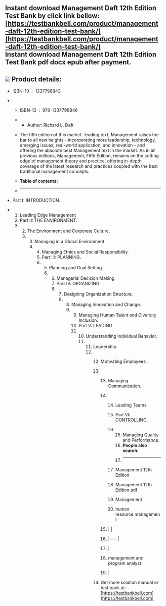 Instant download **Management Daft 12th Edition Test Bank** by click link bellow:  
[https://testbankbell.com/product/management-daft-12th-edition-test-bank/](https://testbankbell.com/product/management-daft-12th-edition-test-bank/)  
**Instant download Management Daft 12th Edition Test Bank pdf docx epub after payment.**
----------------------------------------------------------------------------------------


![](https://testbankbell.com/wp-content/uploads/2023/05/Management_Daft_12th__59997.1421075756.1280.1280.jpg)
**Product details:**
--------------------


* ISBN-10 ‏ : ‎ 1337798843
* * ISBN-13 ‏ : ‎ 978-1337798846
  * * Author: Richard L. Daft
   
  * The fifth edition of this market- leading text, Management raises the bar to all new heights - incorporating more leadership, technology, emerging issues, real-world application, and innovation - and offering the absolute best Management text in the market. As in all previous editions, Management, Fifth Edition, remains on the cutting edge of management theory and practice, offering in-depth coverage of the latest research and practices coupled with the best traditional management concepts.
  * **Table of contents:**
  * ----------------------
 
* Part I: INTRODUCTION.
* 1. Leading Edge Management
  2. Part II: THE ENVIRONMENT.
  3. 2. The Environment and Corporate Culture.
     3. 3. Managing in a Global Environment.
        4. 4. Managing Ethics and Social Responsibility.
           5. Part III: PLANNING.
           6. 5. Planning and Goal Setting.
              6. 6. Managerial Decision Making.
                 7. Part IV: ORGANIZING.
                 8. 7. Designing Organization Structure.
                    8. 8. Managing Innovation and Change.
                       9. 9. Managing Human Talent and Diversity Inclusion.
                          10. Part V: LEADING.
                          11. 10. Understanding Individual Behavior.
                              11. 11. Leadership.
                                  12. 12. Motivating Employees.
                                      13. 13. Managing Communication.
                                          14. 14. Leading Teams.
                                              15. Part VI: CONTROLLING.
                                              16. 15. Managing Quality and Performance.
                                                  16. **People also search:**
                                                  17. -----------------------
                                                 
                                              17. Management 12th Edition
                                             
                                              18. Management 12th Edition pdf
                                             
                                              19. Management
                                             
                                              20. human resource management
                                             
                                          15. |  |
                                          16. | --- |
                                          17. |
                                          18. management and program analyst
                                          19.  |
                                         
                                      14.  Get more solution manual or test bank at: [https://testbankbell.com](https://testbankbell.com)

